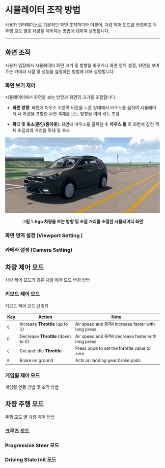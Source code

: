 # 시뮬레이터 조작 방법
사용자 인터페이스로 기본적인 화면 조작하기와 더불어, 차량 제어 모드를 변경하고 각 주행 모드 별로 차량을 제어하는 방법에 대하여 설명합니다.

---

## 화면 조작
사용자 입장에서 시뮬레이터 화면 크기 및 방향을 바꾸거나 화면 영역 설정, 화면을 보여주는 카메라 시점 및 성능을 설정하는 방법에 대해 설명합니다.
                                                                                          

### 화면 보기 제어
시뮬레이터에서 화면을 보는 방향과 화면의 크기를 조절합니다.

- **화면 방향**: 화면에 마우스 오른쪽 버튼을 누른 상태에서 마우스를 움직여 시뮬레이터 내 차량을 포함한 주변 객체를 보는 방향을 여러 각도 조절
  
- **확대 및 축소(줌인/줌아웃)**: 화면에 마우스를 클릭한 후 **마우스 휠** 로 화면에 잡힌 객체 초점과의 거리를 확대 및 축소
  
![uidefault](../../img/car-screencontrol.png)
<figcaption><center><b>그림 1. Ego 차량을 보는 방향 및 초점 거리를 조절한 시뮬레이터 화면</b></center></figcaption>


### 화면 영역 설정 (Viewport Setting )

### 카메라 설정 (Camera Setting)


## 차량 제어 모드
차량 제어 모드의 종류
차량 제어 모드 변경 방법

### 키보드 제어 모드
키모드 제어 모드 단축키

| Key | Action | Note |
| ----------------------- | -------------------------------------- | -------------------------------------- |
| `E`            | Increase **Throttle** (up to 1) | Air speed and RPM increase faster with long press |
| `D`            | Decrease **Throttle** (down to 0) | Air speed and RPM decrease faster with long press |
| `C`            | Cut and idle **Throttle** | Press once to set the throttle value to zero |
| `B`            |  Brake on ground | Acts on landing gear brake pads |

 
### 게임휠 제어 모드
게임휠 연동 방법 및 조작 방법


## 차량 주행 모드 

주행 모드 별 차량 제어 방법


### 크루즈 모드

### Progressive Steer 모드

### Driving State Init 모드

